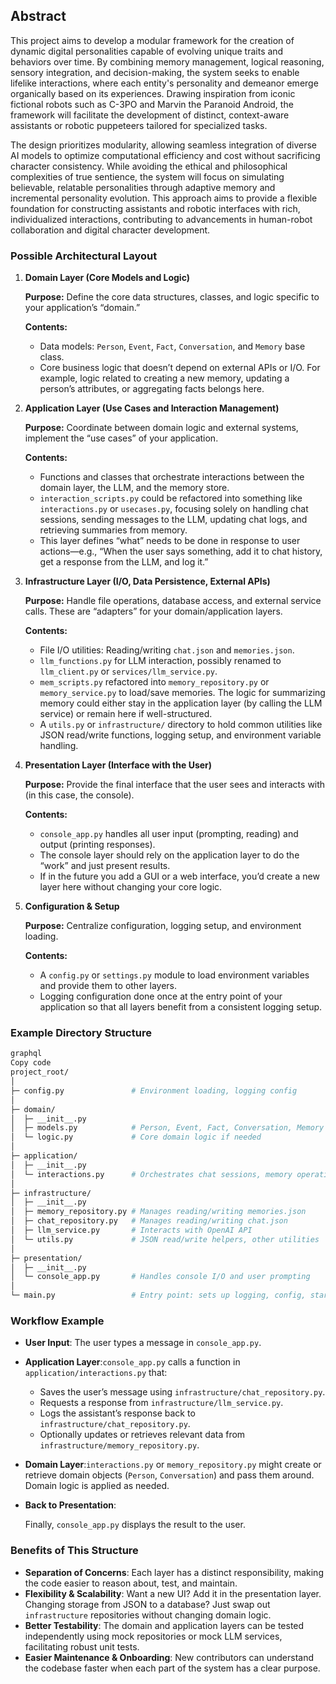 ## **Abstract**

This project aims to develop a modular framework for the creation of dynamic digital personalities capable of evolving unique traits and behaviors over time. By combining memory management, logical reasoning, sensory integration, and decision-making, the system seeks to enable lifelike interactions, where each entity's personality and demeanor emerge organically based on its experiences. Drawing inspiration from iconic fictional robots such as C-3PO and Marvin the Paranoid Android, the framework will facilitate the development of distinct, context-aware assistants or robotic puppeteers tailored for specialized tasks.

The design prioritizes modularity, allowing seamless integration of diverse AI models to optimize computational efficiency and cost without sacrificing character consistency. While avoiding the ethical and philosophical complexities of true sentience, the system will focus on simulating believable, relatable personalities through adaptive memory and incremental personality evolution. This approach aims to provide a flexible foundation for constructing assistants and robotic interfaces with rich, individualized interactions, contributing to advancements in human-robot collaboration and digital character development.


### Possible Architectural Layout

1. **Domain Layer (Core Models and Logic)**
    
    **Purpose:** Define the core data structures, classes, and logic specific to your application’s “domain.”
    
    **Contents:**
    
    - Data models: `Person`, `Event`, `Fact`, `Conversation`, and `Memory` base class.
    - Core business logic that doesn’t depend on external APIs or I/O. For example, logic related to creating a new memory, updating a person’s attributes, or aggregating facts belongs here.
2. **Application Layer (Use Cases and Interaction Management)**
    
    **Purpose:** Coordinate between domain logic and external systems, implement the “use cases” of your application.
    
    **Contents:**
    
    - Functions and classes that orchestrate interactions between the domain layer, the LLM, and the memory store.
    - `interaction_scripts.py` could be refactored into something like `interactions.py` or `usecases.py`, focusing solely on handling chat sessions, sending messages to the LLM, updating chat logs, and retrieving summaries from memory.
    - This layer defines “what” needs to be done in response to user actions—e.g., “When the user says something, add it to chat history, get a response from the LLM, and log it.”
3. **Infrastructure Layer (I/O, Data Persistence, External APIs)**
    
    **Purpose:** Handle file operations, database access, and external service calls. These are “adapters” for your domain/application layers.
    
    **Contents:**
    
    - File I/O utilities: Reading/writing `chat.json` and `memories.json`.
    - `llm_functions.py` for LLM interaction, possibly renamed to `llm_client.py` or `services/llm_service.py`.
    - `mem_scripts.py` refactored into `memory_repository.py` or `memory_service.py` to load/save memories. The logic for summarizing memory could either stay in the application layer (by calling the LLM service) or remain here if well-structured.
    - A `utils.py` or `infrastructure/` directory to hold common utilities like JSON read/write functions, logging setup, and environment variable handling.
4. **Presentation Layer (Interface with the User)**
    
    **Purpose:** Provide the final interface that the user sees and interacts with (in this case, the console).
    
    **Contents:**
    
    - `console_app.py` handles all user input (prompting, reading) and output (printing responses).
    - The console layer should rely on the application layer to do the “work” and just present results.
    - If in the future you add a GUI or a web interface, you’d create a new layer here without changing your core logic.
5. **Configuration & Setup**
    
    **Purpose:** Centralize configuration, logging setup, and environment loading.
    
    **Contents:**
    
    - A `config.py` or `settings.py` module to load environment variables and provide them to other layers.
    - Logging configuration done once at the entry point of your application so that all layers benefit from a consistent logging setup.

### Example Directory Structure

```graphql
graphql
Copy code
project_root/
│
├─ config.py               # Environment loading, logging config
│
├─ domain/
│  ├─ __init__.py
│  ├─ models.py            # Person, Event, Fact, Conversation, Memory
│  └─ logic.py             # Core domain logic if needed
│
├─ application/
│  ├─ __init__.py
│  └─ interactions.py      # Orchestrates chat sessions, memory operations
│
├─ infrastructure/
│  ├─ __init__.py
│  ├─ memory_repository.py # Manages reading/writing memories.json
│  ├─ chat_repository.py   # Manages reading/writing chat.json
│  ├─ llm_service.py       # Interacts with OpenAI API
│  └─ utils.py             # JSON read/write helpers, other utilities
│
├─ presentation/
│  ├─ __init__.py
│  └─ console_app.py       # Handles console I/O and user prompting
│
└─ main.py                 # Entry point: sets up logging, config, starts console_app

```

### Workflow Example

- **User Input**: The user types a message in `console_app.py`.
- **Application Layer**:`console_app.py` calls a function in `application/interactions.py` that:
    - Saves the user’s message using `infrastructure/chat_repository.py`.
    - Requests a response from `infrastructure/llm_service.py`.
    - Logs the assistant’s response back to `infrastructure/chat_repository.py`.
    - Optionally updates or retrieves relevant data from `infrastructure/memory_repository.py`.
- **Domain Layer**:`interactions.py` or `memory_repository.py` might create or retrieve domain objects (`Person`, `Conversation`) and pass them around. Domain logic is applied as needed.
- **Back to Presentation**:
    
    Finally, `console_app.py` displays the result to the user.
    

### Benefits of This Structure

- **Separation of Concerns**: Each layer has a distinct responsibility, making the code easier to reason about, test, and maintain.
- **Flexibility & Scalability**: Want a new UI? Add it in the presentation layer. Changing storage from JSON to a database? Just swap out `infrastructure` repositories without changing domain logic.
- **Better Testability**: The domain and application layers can be tested independently using mock repositories or mock LLM services, facilitating robust unit tests.
- **Easier Maintenance & Onboarding**: New contributors can understand the codebase faster when each part of the system has a clear purpose.